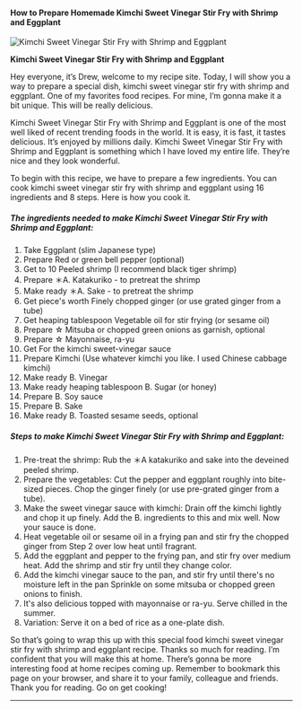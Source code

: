             

#### How to Prepare Homemade Kimchi Sweet Vinegar Stir Fry with Shrimp and Eggplant

![Kimchi Sweet Vinegar Stir Fry with Shrimp and Eggplant](https://img-global.cpcdn.com/recipes/4841706034823168/751x532cq70/kimchi-sweet-vinegar-stir-fry-with-shrimp-and-eggplant-recipe-main-photo.jpg)

**Kimchi Sweet Vinegar Stir Fry with Shrimp and Eggplant**

Hey everyone, it’s Drew, welcome to my recipe site. Today, I will show you a way to prepare a special dish, kimchi sweet vinegar stir fry with shrimp and eggplant. One of my favorites food recipes. For mine, I’m gonna make it a bit unique. This will be really delicious.

Kimchi Sweet Vinegar Stir Fry with Shrimp and Eggplant is one of the most well liked of recent trending foods in the world. It is easy, it is fast, it tastes delicious. It’s enjoyed by millions daily. Kimchi Sweet Vinegar Stir Fry with Shrimp and Eggplant is something which I have loved my entire life. They’re nice and they look wonderful.

To begin with this recipe, we have to prepare a few ingredients. You can cook kimchi sweet vinegar stir fry with shrimp and eggplant using 16 ingredients and 8 steps. Here is how you cook it.

##### The ingredients needed to make Kimchi Sweet Vinegar Stir Fry with Shrimp and Eggplant:

1.  Take Eggplant (slim Japanese type)
2.  Prepare Red or green bell pepper (optional)
3.  Get to 10 Peeled shrimp (I recommend black tiger shrimp)
4.  Prepare ＊A. Katakuriko - to pretreat the shrimp
5.  Make ready ＊A. Sake - to pretreat the shrimp
6.  Get piece's worth Finely chopped ginger (or use grated ginger from a tube)
7.  Get heaping tablespoon Vegetable oil for stir frying (or sesame oil)
8.  Prepare ☆ Mitsuba or chopped green onions as garnish, optional
9.  Prepare ☆ Mayonnaise, ra-yu
10.  Get For the kimchi sweet-vinegar sauce
11.  Prepare Kimchi (Use whatever kimchi you like. I used Chinese cabbage kimchi)
12.  Make ready B. Vinegar
13.  Make ready heaping tablespoon B. Sugar (or honey)
14.  Prepare B. Soy sauce
15.  Prepare B. Sake
16.  Make ready B. Toasted sesame seeds, optional

##### Steps to make Kimchi Sweet Vinegar Stir Fry with Shrimp and Eggplant:

1.  Pre-treat the shrimp: Rub the ＊A katakuriko and sake into the deveined peeled shrimp.
2.  Prepare the vegetables: Cut the pepper and eggplant roughly into bite-sized pieces. Chop the ginger finely (or use pre-grated ginger from a tube).
3.  Make the sweet vinegar sauce with kimchi: Drain off the kimchi lightly and chop it up finely. Add the B. ingredients to this and mix well. Now your sauce is done.
4.  Heat vegetable oil or sesame oil in a frying pan and stir fry the chopped ginger from Step 2 over low heat until fragrant.
5.  Add the eggplant and pepper to the frying pan, and stir fry over medium heat. Add the shrimp and stir fry until they change color.
6.  Add the kimchi vinegar sauce to the pan, and stir fry until there's no moisture left in the pan Sprinkle on some mitsuba or chopped green onions to finish.
7.  It's also delicious topped with mayonnaise or ra-yu. Serve chilled in the summer.
8.  Variation: Serve it on a bed of rice as a one-plate dish.

So that’s going to wrap this up with this special food kimchi sweet vinegar stir fry with shrimp and eggplant recipe. Thanks so much for reading. I’m confident that you will make this at home. There’s gonna be more interesting food at home recipes coming up. Remember to bookmark this page on your browser, and share it to your family, colleague and friends. Thank you for reading. Go on get cooking!

* * *
